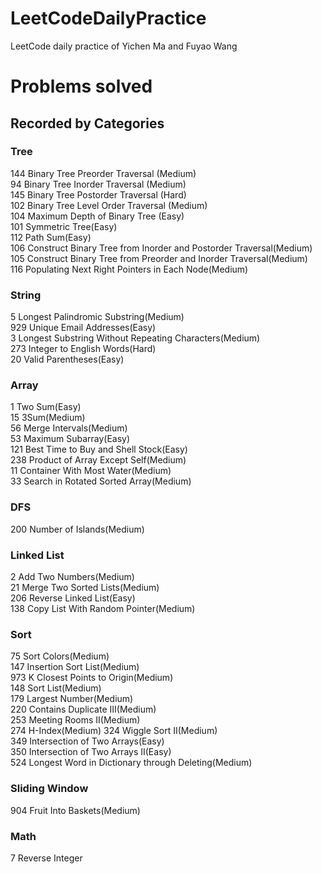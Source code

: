 # LeetCodeDailyPractice
LeetCode daily practice of Yichen Ma and Fuyao Wang

# Problems solved
## Recorded by Categories 
### Tree
 144 Binary Tree Preorder Traversal (Medium)  
 94 Binary Tree Inorder Traversal (Medium)  
 145 Binary Tree Postorder Traversal (Hard)  
 102 Binary Tree Level Order Traversal (Medium)  
 104 Maximum Depth of Binary Tree (Easy)  
 101 Symmetric Tree(Easy)  
 112 Path Sum(Easy)  
 106 Construct Binary Tree from Inorder and Postorder Traversal(Medium)   
 105 Construct Binary Tree from Preorder and Inorder Traversal(Medium)  
 116 Populating Next Right Pointers in Each Node(Medium)  
 
### String
 5 Longest Palindromic Substring(Medium)  
 929 Unique Email Addresses(Easy)  
 3 Longest Substring Without Repeating Characters(Medium)  
 273 Integer to English Words(Hard)  
 20 Valid Parentheses(Easy)  

### Array
 1 Two Sum(Easy)  
 15 3Sum(Medium)  
 56 Merge Intervals(Medium)  
 53 Maximum Subarray(Easy)  
 121 Best Time to Buy and Shell Stock(Easy)  
 238 Product of Array Except Self(Medium)  
 11	Container With Most Water(Medium)  
 33	Search in Rotated Sorted Array(Medium)  


### DFS
 200 Number of Islands(Medium)  
 
### Linked List
 2 Add Two Numbers(Medium)  
 21 Merge Two Sorted Lists(Medium)  
 206 Reverse Linked List(Easy)  
 138 Copy List With Random Pointer(Medium)  

### Sort
 75 Sort Colors(Medium)  
 147 Insertion Sort List(Medium)  
 973 K Closest Points to Origin(Medium)   
 148 Sort List(Medium)   
 179 Largest Number(Medium)  
 220 Contains Duplicate III(Medium)  
 253 Meeting Rooms II(Medium)  
 274 H-Index(Medium) 
 324 Wiggle Sort II(Medium)   
 349 Intersection of Two Arrays(Easy)  
 350 Intersection of Two Arrays II(Easy)  
 524 Longest Word in Dictionary through Deleting(Medium)  

### Sliding Window
 904 Fruit Into Baskets(Medium)  

### Math
 7 Reverse Integer  

